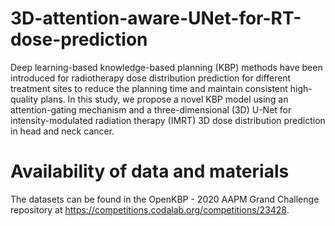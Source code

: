 # 3D-attention-aware-UNet-for-RT-dose-prediction

Deep learning-based knowledge-based planning (KBP) methods have been introduced for radiotherapy dose distribution prediction for different treatment sites to reduce the planning time and maintain consistent high-quality plans. In this study, we propose a novel KBP model using an attention-gating mechanism and a three-dimensional (3D) U-Net for intensity-modulated radiation therapy (IMRT) 3D dose distribution prediction in head and neck cancer. 

# Availability of data and materials
The datasets can be found in the OpenKBP - 2020 AAPM Grand Challenge repository at https://competitions.codalab.org/competitions/23428. 
